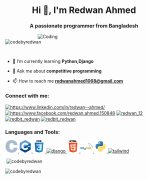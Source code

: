 <h1 align="center">Hi 👋, I'm Redwan Ahmed</h1>
<h3 align="center">A passionate programmer from Bangladesh</h3>
<img align="right" alt="Coding" width="400" src="https://tenor.com/view/developer-gif-2461104302247665708">

<p align="left"> <img src="https://komarev.com/ghpvc/?username=codebyredwan&label=Profile%20views&color=0e75b6&style=flat" alt="codebyredwan" /> </p>

<p align="left"> <a href="https://twitter.com/" target="blank"><img src="https://img.shields.io/twitter/follow/?logo=twitter&style=for-the-badge" alt="" /></a> </p>

- 🌱 I’m currently learning **Python,Django**

- 💬 Ask me about **competitive programming**

- 📫 How to reach me **redwanahmed1068@gmail.com**

<h3 align="left">Connect with me:</h3>
<p align="left">
<a href="https://linkedin.com/in/https://www.linkedin.com/in/redwan--ahmed/" target="blank"><img align="center" src="https://raw.githubusercontent.com/rahuldkjain/github-profile-readme-generator/master/src/images/icons/Social/linked-in-alt.svg" alt="https://www.linkedin.com/in/redwan--ahmed/" height="30" width="40" /></a>
<a href="https://fb.com/https://www.facebook.com/redwan.ahmed.150848" target="blank"><img align="center" src="https://raw.githubusercontent.com/rahuldkjain/github-profile-readme-generator/master/src/images/icons/Social/facebook.svg" alt="https://www.facebook.com/redwan.ahmed.150848" height="30" width="40" /></a>
<a href="https://www.codechef.com/users/redwan_12" target="blank"><img align="center" src="https://cdn.jsdelivr.net/npm/simple-icons@3.1.0/icons/codechef.svg" alt="redwan_12" height="30" width="40" /></a>
<a href="https://codeforces.com/profile/redbit_redwan" target="blank"><img align="center" src="https://raw.githubusercontent.com/rahuldkjain/github-profile-readme-generator/master/src/images/icons/Social/codeforces.svg" alt="redbit_redwan" height="30" width="40" /></a>
<a href="https://www.leetcode.com/redbit_redwan" target="blank"><img align="center" src="https://raw.githubusercontent.com/rahuldkjain/github-profile-readme-generator/master/src/images/icons/Social/leet-code.svg" alt="redbit_redwan" height="30" width="40" /></a>
</p>

<h3 align="left">Languages and Tools:</h3>
<p align="left"> <a href="https://www.cprogramming.com/" target="_blank" rel="noreferrer"> <img src="https://raw.githubusercontent.com/devicons/devicon/master/icons/c/c-original.svg" alt="c" width="40" height="40"/> </a> <a href="https://www.w3schools.com/cpp/" target="_blank" rel="noreferrer"> <img src="https://raw.githubusercontent.com/devicons/devicon/master/icons/cplusplus/cplusplus-original.svg" alt="cplusplus" width="40" height="40"/> </a> <a href="https://www.w3schools.com/css/" target="_blank" rel="noreferrer"> <img src="https://raw.githubusercontent.com/devicons/devicon/master/icons/css3/css3-original-wordmark.svg" alt="css3" width="40" height="40"/> </a> <a href="https://www.djangoproject.com/" target="_blank" rel="noreferrer"> <img src="https://cdn.worldvectorlogo.com/logos/django.svg" alt="django" width="40" height="40"/> </a> <a href="https://www.w3.org/html/" target="_blank" rel="noreferrer"> <img src="https://raw.githubusercontent.com/devicons/devicon/master/icons/html5/html5-original-wordmark.svg" alt="html5" width="40" height="40"/> </a> <a href="https://www.mysql.com/" target="_blank" rel="noreferrer"> <img src="https://raw.githubusercontent.com/devicons/devicon/master/icons/mysql/mysql-original-wordmark.svg" alt="mysql" width="40" height="40"/> </a> <a href="https://www.python.org" target="_blank" rel="noreferrer"> <img src="https://raw.githubusercontent.com/devicons/devicon/master/icons/python/python-original.svg" alt="python" width="40" height="40"/> </a> <a href="https://tailwindcss.com/" target="_blank" rel="noreferrer"> <img src="https://www.vectorlogo.zone/logos/tailwindcss/tailwindcss-icon.svg" alt="tailwind" width="40" height="40"/> </a> </p>

<p>&nbsp;<img align="center" src="https://github-readme-stats.vercel.app/api?username=codebyredwan&show_icons=true&locale=en" alt="codebyredwan" /></p>

<p><img align="center" src="https://github-readme-streak-stats.herokuapp.com/?user=codebyredwan&" alt="codebyredwan" /></p>
